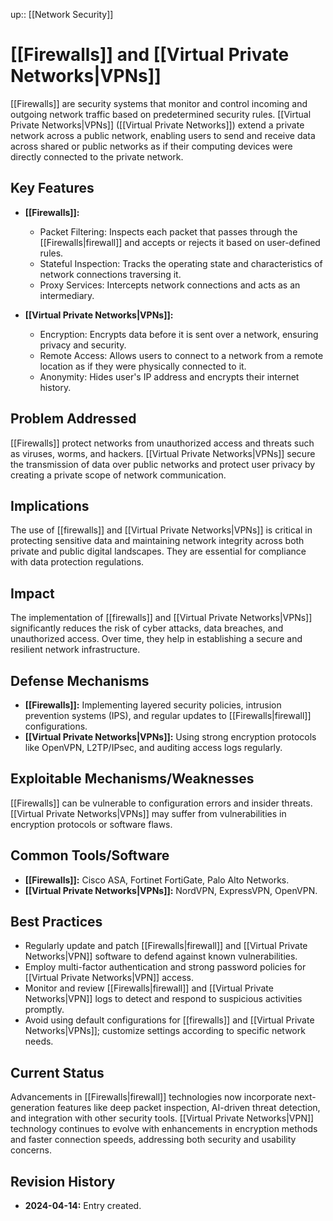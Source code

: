 up:: [[Network Security]]
# [[Firewalls]] and [[Virtual Private Networks|VPNs]]


[[Firewalls]] are security systems that monitor and control incoming and outgoing network traffic based on predetermined security rules. [[Virtual Private Networks|VPNs]] ([[Virtual Private Networks]]) extend a private network across a public network, enabling users to send and receive data across shared or public networks as if their computing devices were directly connected to the private network.

## Key Features

- **[[Firewalls]]:**
    
    - Packet Filtering: Inspects each packet that passes through the [[Firewalls|firewall]] and accepts or rejects it based on user-defined rules.
    - Stateful Inspection: Tracks the operating state and characteristics of network connections traversing it.
    - Proxy Services: Intercepts network connections and acts as an intermediary.
- **[[Virtual Private Networks|VPNs]]:**
    
    - Encryption: Encrypts data before it is sent over a network, ensuring privacy and security.
    - Remote Access: Allows users to connect to a network from a remote location as if they were physically connected to it.
    - Anonymity: Hides user's IP address and encrypts their internet history.

## Problem Addressed

[[Firewalls]] protect networks from unauthorized access and threats such as viruses, worms, and hackers. [[Virtual Private Networks|VPNs]] secure the transmission of data over public networks and protect user privacy by creating a private scope of network communication.

## Implications

The use of [[firewalls]] and [[Virtual Private Networks|VPNs]] is critical in protecting sensitive data and maintaining network integrity across both private and public digital landscapes. They are essential for compliance with data protection regulations.

## Impact

The implementation of [[firewalls]] and [[Virtual Private Networks|VPNs]] significantly reduces the risk of cyber attacks, data breaches, and unauthorized access. Over time, they help in establishing a secure and resilient network infrastructure.

## Defense Mechanisms

- **[[Firewalls]]:** Implementing layered security policies, intrusion prevention systems (IPS), and regular updates to [[Firewalls|firewall]] configurations.
- **[[Virtual Private Networks|VPNs]]:** Using strong encryption protocols like OpenVPN, L2TP/IPsec, and auditing access logs regularly.

## Exploitable Mechanisms/Weaknesses

[[Firewalls]] can be vulnerable to configuration errors and insider threats. [[Virtual Private Networks|VPNs]] may suffer from vulnerabilities in encryption protocols or software flaws.

## Common Tools/Software

- **[[Firewalls]]:** Cisco ASA, Fortinet FortiGate, Palo Alto Networks.
- **[[Virtual Private Networks|VPNs]]:** NordVPN, ExpressVPN, OpenVPN.

## Best Practices

- Regularly update and patch [[Firewalls|firewall]] and [[Virtual Private Networks|VPN]] software to defend against known vulnerabilities.
- Employ multi-factor authentication and strong password policies for [[Virtual Private Networks|VPN]] access.
- Monitor and review [[Firewalls|firewall]] and [[Virtual Private Networks|VPN]] logs to detect and respond to suspicious activities promptly.
- Avoid using default configurations for [[firewalls]] and [[Virtual Private Networks|VPNs]]; customize settings according to specific network needs.

## Current Status

Advancements in [[Firewalls|firewall]] technologies now incorporate next-generation features like deep packet inspection, AI-driven threat detection, and integration with other security tools. [[Virtual Private Networks|VPN]] technology continues to evolve with enhancements in encryption methods and faster connection speeds, addressing both security and usability concerns.

## Revision History

- **2024-04-14:** Entry created.
